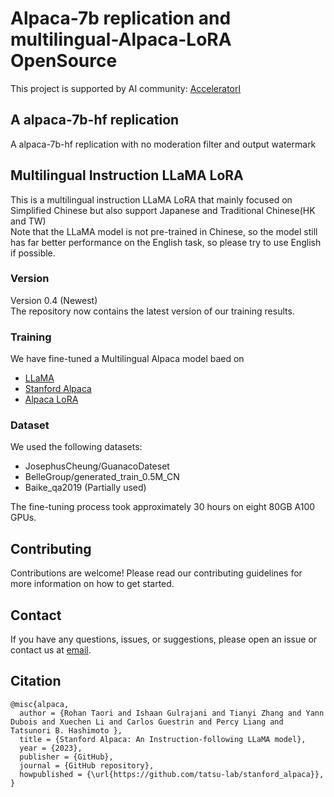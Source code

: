 # Alpaca-7b replication and multilingual-Alpaca-LoRA  OpenSource
This project is supported by AI community: [AcceleratorI](https://www.acceleratori.com)  
## A alpaca-7b-hf replication
A alpaca-7b-hf replication with no moderation filter and output watermark  
## Multilingual Instruction LLaMA LoRA 
This is a multilingual instruction LLaMA LoRA that mainly focused on Simplified Chinese but also support Japanese and Traditional Chinese(HK and TW)  
Note that the LLaMA model is not pre-trained in Chinese, so the model still has far better performance on the English task, so please try to use English if possible.
### Version
Version 0.4 (Newest)  
The repository now contains the latest version of our training results.
### Training
We have fine-tuned a Multilingual Alpaca model baed on  
- [LLaMA](https://ai.facebook.com/blog/large-language-model-llama-meta-ai/)  
- [Stanford Alpaca](https://github.com/tatsu-lab/stanford_alpaca)  
- [Alpaca LoRA](https://github.com/tloen/alpaca-lora)  
### Dataset
We used the following datasets:  
  
- JosephusCheung/GuanacoDateset  
- BelleGroup/generated_train_0.5M_CN  
- Baike_qa2019 (Partially used)  
  
The fine-tuning process took approximately 30 hours on eight 80GB A100 GPUs.  

## Contributing
Contributions are welcome! Please read our contributing guidelines for more information on how to get started.  

## Contact
If you have any questions, issues, or suggestions, please open an issue or contact us at [email](acceleratoribbs@outlook.com).
## Citation
```
@misc{alpaca,
  author = {Rohan Taori and Ishaan Gulrajani and Tianyi Zhang and Yann Dubois and Xuechen Li and Carlos Guestrin and Percy Liang and Tatsunori B. Hashimoto },
  title = {Stanford Alpaca: An Instruction-following LLaMA model},
  year = {2023},
  publisher = {GitHub},
  journal = {GitHub repository},
  howpublished = {\url{https://github.com/tatsu-lab/stanford_alpaca}},
}
```
